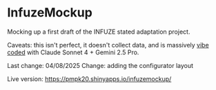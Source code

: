 # InfuzeMockup

Mocking up a first draft of the INFUZE stated adaptation project. 

Caveats: this isn't perfect, it doesn't collect data, and is massively [vibe coded](https://en.wikipedia.org/wiki/Vibe_coding) with Claude Sonnet 4 + Gemini 2.5 Pro.

Last change: 04/08/2025
Change: adding the configurator layout

Live version: <https://pmpk20.shinyapps.io/infuzemockup/>
